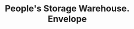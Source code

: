 ---
doi: 10.7916/D86H5VGK
date_other: '1920'
date_other_textual: '1920'
form: printed ephemera
genre:
- Envelopes
name:
- People's Storage Warehouse
object_in_context_url: https://biggert.cul.columbia.edu/items/view/ave_biggert_00437
subject_hierarchical_geographic:
- Boston, Massachusetts, United States
subject_name:
- People's Storage Warehouse
title: People's Storage Warehouse. Envelope
sort_title: People's Storage Warehouse. Envelope
call_number: ave_biggert_00437
coordinates:
- 42.35805555555556,-71.06361111111111
pid: ave_biggert_00437
identifiers: ave_biggert_00437
thumbnail: https://derivativo-2.library.columbia.edu/iiif/2/ldpd:344087/full/!256,256/0/native.jpg
permalink: /biggert/ave_biggert_00437/
layout: iiif-image-page
---